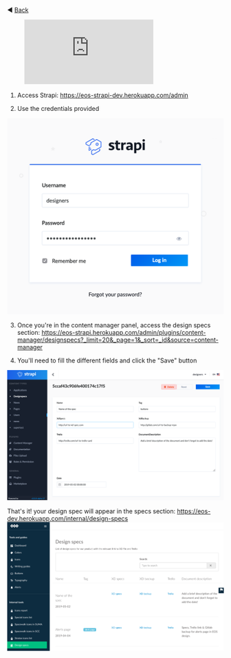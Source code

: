 ◀️ [Back](https://gitlab.com/SUSE-UIUX/eos/wikis/home#designing-the-eos-project)


<!-- blank line -->
<figure class="video_container">
  <iframe src="https://drive.google.com/file/d/0B6m34D8cFdpMZndKTlBRU0tmczg/preview" frameborder="0" allowfullscreen="true"> </iframe>
</figure>
<!-- blank line -->

1. Access Strapi: ​https://eos-strapi-dev.herokuapp.com/admin

2. Use the credentials provided

![Screenshot_2019-05-02_15.12.01](uploads/a1ccfdfefccf1af0327777105220c8d5/Screenshot_2019-05-02_15.12.01.png)

3. Once you're in the content manager panel, access the design specs section: https://eos-strapi.herokuapp.com/admin/plugins/content-manager/designspecs?_limit=20&_page=1&_sort=_id&source=content-manager

4. You'll need to fill the different fields and click the "Save" button

![Screenshot_2019-05-03_10.51.45](uploads/03b00f1cd4bb10f51d3a404d0a4db0af/Screenshot_2019-05-03_10.51.45.png)

That's it! your design spec will appear in the specs section: https://eos-dev.herokuapp.com/internal/design-specs
![Screenshot_2019-05-03_10.57.58](uploads/c8e868704d261fb6a17a036b3633eeb6/Screenshot_2019-05-03_10.57.58.png)

